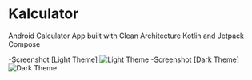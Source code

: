 # Kalculator
Android Calculator App built with Clean Architecture Kotlin and Jetpack Compose

-Screenshot [Light Theme]
<img src="./white_screen.png"  alt="Light Theme">
-Screenshot [Dark Theme]
<img src="./dark_screen.png"  alt="Dark Theme">
